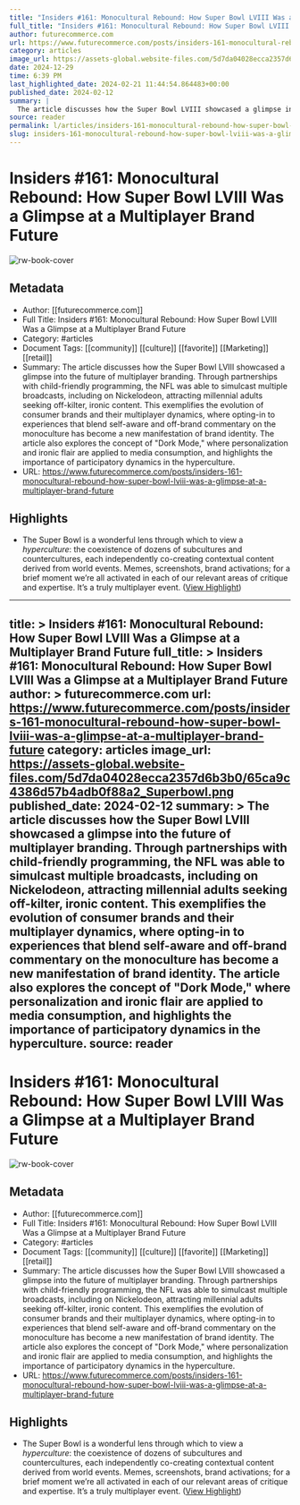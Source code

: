 ```yaml
---
title: "Insiders #161: Monocultural Rebound: How Super Bowl LVIII Was a Glimpse at a Multiplayer Brand Future"
full_title: "Insiders #161: Monocultural Rebound: How Super Bowl LVIII Was a Glimpse at a Multiplayer Brand Future"
author: futurecommerce.com
url: https://www.futurecommerce.com/posts/insiders-161-monocultural-rebound-how-super-bowl-lviii-was-a-glimpse-at-a-multiplayer-brand-future
category: articles
image_url: https://assets-global.website-files.com/5d7da04028ecca2357d6b3b0/65ca9c4386d57b4adb0f88a2_Superbowl.png
date: 2024-12-29
time: 6:39 PM
last_highlighted_date: 2024-02-21 11:44:54.864483+00:00
published_date: 2024-02-12
summary: |
  The article discusses how the Super Bowl LVIII showcased a glimpse into the future of multiplayer branding. Through partnerships with child-friendly programming, the NFL was able to simulcast multiple broadcasts, including on Nickelodeon, attracting millennial adults seeking off-kilter, ironic content. This exemplifies the evolution of consumer brands and their multiplayer dynamics, where opting-in to experiences that blend self-aware and off-brand commentary on the monoculture has become a new manifestation of brand identity. The article also explores the concept of "Dork Mode," where personalization and ironic flair are applied to media consumption, and highlights the importance of participatory dynamics in the hyperculture.
source: reader
permalink: l/articles/insiders-161-monocultural-rebound-how-super-bowl-lviii-was-a-glimpse-at-a-multiplayer-brand-future
slug: insiders-161-monocultural-rebound-how-super-bowl-lviii-was-a-glimpse-at-a-multiplayer-brand-future
---
```

# Insiders #161: Monocultural Rebound: How Super Bowl LVIII Was a Glimpse at a Multiplayer Brand Future

![rw-book-cover](https://assets-global.website-files.com/5d7da04028ecca2357d6b3b0/65ca9c4386d57b4adb0f88a2_Superbowl.png)

## Metadata
- Author: [[futurecommerce.com]]
- Full Title: Insiders #161: Monocultural Rebound: How Super Bowl LVIII Was a Glimpse at a Multiplayer Brand Future
- Category: #articles
- Document Tags: [[community]] [[culture]] [[favorite]] [[Marketing]] [[retail]] 
- Summary: The article discusses how the Super Bowl LVIII showcased a glimpse into the future of multiplayer branding. Through partnerships with child-friendly programming, the NFL was able to simulcast multiple broadcasts, including on Nickelodeon, attracting millennial adults seeking off-kilter, ironic content. This exemplifies the evolution of consumer brands and their multiplayer dynamics, where opting-in to experiences that blend self-aware and off-brand commentary on the monoculture has become a new manifestation of brand identity. The article also explores the concept of "Dork Mode," where personalization and ironic flair are applied to media consumption, and highlights the importance of participatory dynamics in the hyperculture.
- URL: https://www.futurecommerce.com/posts/insiders-161-monocultural-rebound-how-super-bowl-lviii-was-a-glimpse-at-a-multiplayer-brand-future

## Highlights
- The Super Bowl is a wonderful lens through which to view a *hyperculture*: the coexistence of dozens of subcultures and countercultures, each independently co-creating contextual content derived from world events. Memes, screenshots, brand activations; for a brief moment we’re all activated in each of our relevant areas of critique and expertise. It’s a truly multiplayer event. ([View Highlight](https://read.readwise.io/read/01hq5qq97jsvs2e7x9a9hwkvwe))


---
title: >
  Insiders #161: Monocultural Rebound: How Super Bowl LVIII Was a Glimpse at a Multiplayer Brand Future
full_title: >
  Insiders #161: Monocultural Rebound: How Super Bowl LVIII Was a Glimpse at a Multiplayer Brand Future
author: >
  futurecommerce.com
url: https://www.futurecommerce.com/posts/insiders-161-monocultural-rebound-how-super-bowl-lviii-was-a-glimpse-at-a-multiplayer-brand-future
category: articles
image_url: https://assets-global.website-files.com/5d7da04028ecca2357d6b3b0/65ca9c4386d57b4adb0f88a2_Superbowl.png
published_date: 2024-02-12
summary: >
  The article discusses how the Super Bowl LVIII showcased a glimpse into the future of multiplayer branding. Through partnerships with child-friendly programming, the NFL was able to simulcast multiple broadcasts, including on Nickelodeon, attracting millennial adults seeking off-kilter, ironic content. This exemplifies the evolution of consumer brands and their multiplayer dynamics, where opting-in to experiences that blend self-aware and off-brand commentary on the monoculture has become a new manifestation of brand identity. The article also explores the concept of "Dork Mode," where personalization and ironic flair are applied to media consumption, and highlights the importance of participatory dynamics in the hyperculture.
source: reader
---
# Insiders #161: Monocultural Rebound: How Super Bowl LVIII Was a Glimpse at a Multiplayer Brand Future

![rw-book-cover](https://assets-global.website-files.com/5d7da04028ecca2357d6b3b0/65ca9c4386d57b4adb0f88a2_Superbowl.png)

## Metadata
- Author: [[futurecommerce.com]]
- Full Title: Insiders #161: Monocultural Rebound: How Super Bowl LVIII Was a Glimpse at a Multiplayer Brand Future
- Category: #articles
- Document Tags: [[community]] [[culture]] [[favorite]] [[Marketing]] [[retail]] 
- Summary: The article discusses how the Super Bowl LVIII showcased a glimpse into the future of multiplayer branding. Through partnerships with child-friendly programming, the NFL was able to simulcast multiple broadcasts, including on Nickelodeon, attracting millennial adults seeking off-kilter, ironic content. This exemplifies the evolution of consumer brands and their multiplayer dynamics, where opting-in to experiences that blend self-aware and off-brand commentary on the monoculture has become a new manifestation of brand identity. The article also explores the concept of "Dork Mode," where personalization and ironic flair are applied to media consumption, and highlights the importance of participatory dynamics in the hyperculture.
- URL: https://www.futurecommerce.com/posts/insiders-161-monocultural-rebound-how-super-bowl-lviii-was-a-glimpse-at-a-multiplayer-brand-future

## Highlights
- The Super Bowl is a wonderful lens through which to view a *hyperculture*: the coexistence of dozens of subcultures and countercultures, each independently co-creating contextual content derived from world events. Memes, screenshots, brand activations; for a brief moment we’re all activated in each of our relevant areas of critique and expertise. It’s a truly multiplayer event. ([View Highlight](https://read.readwise.io/read/01hq5qq97jsvs2e7x9a9hwkvwe))


